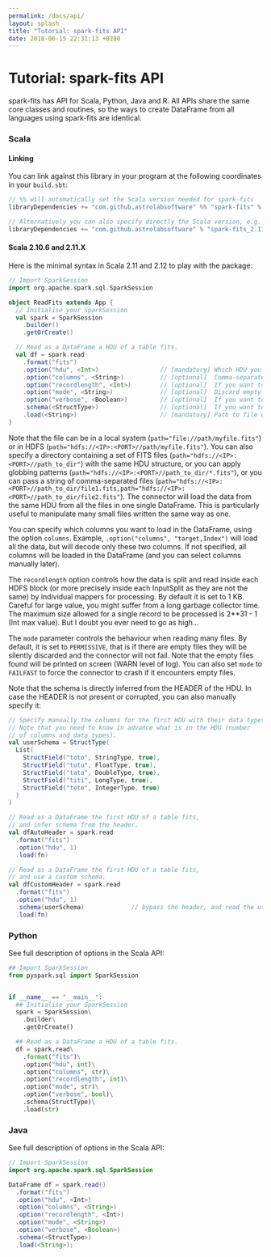 ```yaml
---
permalink: /docs/api/
layout: splash
title: "Tutorial: spark-fits API"
date: 2018-06-15 22:31:13 +0200
---
```


# Tutorial: spark-fits API

spark-fits has API for Scala, Python, Java and R. All APIs share the
same core classes and routines, so the ways to create DataFrame from all
languages using spark-fits are identical.

### Scala

#### Linking

You can link against this library in your program at the following
coordinates in your `build.sbt`:

```scala
// %% will automatically set the Scala version needed for spark-fits
libraryDependencies += "com.github.astrolabsoftware" %% "spark-fits" % "1.0.0"

// Alternatively you can also specify directly the Scala version, e.g.
libraryDependencies += "com.github.astrolabsoftware" % "spark-fits_2.11" % "1.0.0"
```

#### Scala 2.10.6 and 2.11.X

Here is the minimal syntax in Scala 2.11 and 2.12 to play with the
package:

```scala
// Import SparkSession
import org.apache.spark.sql.SparkSession

object ReadFits extends App {
  // Initialise your SparkSession
  val spark = SparkSession
    .builder()
    .getOrCreate()

  // Read as a DataFrame a HDU of a table fits.
  val df = spark.read
    .format("fits")
    .option("hdu", <Int>)                 // [mandatory] Which HDU you want to read.
    .option("columns", <String>)          // [optional]  Comma-separated column names to load. Default loads all columns.
    .option("recordlength", <Int>)        // [optional]  If you want to define yourself the length of a record.
    .option("mode", <String>)             // [optional]  Discard empty files silently or fail fast.
    .option("verbose", <Boolean>)         // [optional]  If you want to print debugging messages on screen.
    .schema(<StructType>)                 // [optional]  If you want to bypass the header.
    .load(<String>)                       // [mandatory] Path to file or directory. Load data as DataFrame.
}
```

Note that the file can be in a local system
(`path="file://path/myfile.fits"`) or in HDFS
(`path="hdfs://<IP>:<PORT>//path/myfile.fits"`). You can also specify a
directory containing a set of FITS files
(`path="hdfs://<IP>:<PORT>//path_to_dir"`) with the same HDU structure, or you
can apply globbing patterns (`path="hdfs://<IP>:<PORT>//path_to_dir/*.fits"`), or you
can pass a string of comma-separated files (`path="hdfs://<IP>:<PORT>//path_to_dir/file1.fits,path="hdfs://<IP>:<PORT>//path_to_dir/file2.fits"`).
The connector will load the data from the same HDU from all the files in
one single DataFrame. This is particularly useful to manipulate many
small files written the same way as one.

You can specify which columns you want to load in the DataFrame, using
the option `columns`. Example,
`.option("columns", "target,Index")` will load all the data, but
will decode only these two columns. If not specified, all columns will
be loaded in the DataFrame (and you can select columns manually later).

The `recordlength` option controls how the data is split and read inside
each HDFS block (or more precisely inside each InputSplit as they are
not the same) by individual mappers for processing. By default it is set
to 1 KB. Careful for large value, you might suffer from a long garbage
collector time. The maximum size allowed for a single record to be
processed is 2\*\*31 - 1 (Int max value). But I doubt you ever need to
go as high...

The `mode` parameter controls the behaviour when reading many files. By default, it is set to `PERMISSIVE`, that is if there are empty files they will be silently discarded and the connector will not fail. Note that the empty files found will be printed on screen (WARN level of log). You can also set `mode` to `FAILFAST` to force the connector to crash if it encounters empty files.

Note that the schema is directly inferred from the HEADER of the HDU. In
case the HEADER is not present or corrupted, you can also manually
specify it:

```scala
// Specify manually the columns for the first HDU with their data types.
// Note that you need to know in advance what is in the HDU (number
// of columns and data types).
val userSchema = StructType(
  List(
    StructField("toto", StringType, true),
    StructField("tutu", FloatType, true),
    StructField("tata", DoubleType, true),
    StructField("titi", LongType, true),
    StructField("tete", IntegerType, true)
  )
)

// Read as a DataFrame the first HDU of a table fits,
// and infer schema from the header.
val dfAutoHeader = spark.read
  .format("fits")
  .option("hdu", 1)
  .load(fn)

// Read as a DataFrame the first HDU of a table fits,
// and use a custom schema.
val dfCustomHeader = spark.read
  .format("fits")
  .option("hdu", 1)
  .schema(userSchema)             // bypass the header, and read the userSchema
  .load(fn)
```

### Python


See full description of options in the Scala API:

```python
## Import SparkSession
from pyspark.sql import SparkSession


if __name__ == "__main__":
  ## Initialise your SparkSession
  spark = SparkSession\
    .builder\
    .getOrCreate()

  ## Read as a DataFrame a HDU of a table fits.
  df = spark.read\
    .format("fits")\
    .option("hdu", int)\
    .option("columns", str)\
    .option("recordlength", int)\
    .option("mode", str)\
    .option("verbose", bool)\
    .schema(StructType)\
    .load(str)
```

### Java


See full description of options in the Scala API:

```java
// Import SparkSession
import org.apache.spark.sql.SparkSession

DataFrame df = spark.read()
  .format("fits")
  .option("hdu", <Int>)
  .option("columns", <String>)
  .option("recordlength", <Int>)
  .option("mode", <String>)
  .option("verbose", <Boolean>)
  .schema(<StructType>)
  .load(<String>);
```

